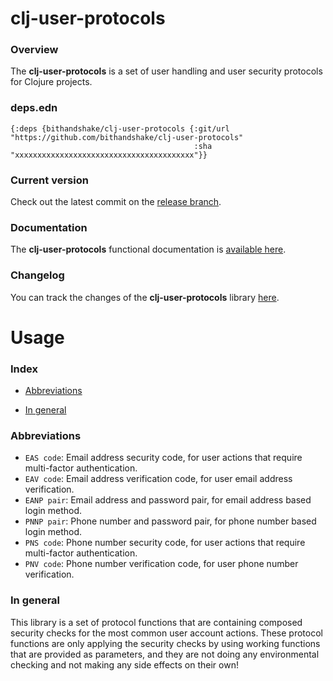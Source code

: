 
# clj-user-protocols

### Overview

The <strong>clj-user-protocols</strong> is a set of user handling and user security
protocols for Clojure projects.

### deps.edn

```
{:deps {bithandshake/clj-user-protocols {:git/url "https://github.com/bithandshake/clj-user-protocols"
                                         :sha     "xxxxxxxxxxxxxxxxxxxxxxxxxxxxxxxxxxxxxxxx"}}
```

### Current version

Check out the latest commit on the [release branch](https://github.com/bithandshake/clj-user-protocols/tree/release).

### Documentation

The <strong>clj-user-protocols</strong> functional documentation is [available here](documentation/COVER.md).

### Changelog

You can track the changes of the <strong>clj-user-protocols</strong> library [here](CHANGES.md).

# Usage

### Index

- [Abbreviations](#abbreviations)

- [In general](#in-general)

### Abbreviations

- `EAS code`:  Email address security code, for user actions that require multi-factor authentication.
- `EAV code`:  Email address verification code, for user email address verification.
- `EANP pair`: Email address and password pair, for email address based login method.
- `PNNP pair`: Phone number and password pair, for phone number based login method.
- `PNS code`:  Phone number security code, for user actions that require multi-factor authentication.
- `PNV code`:  Phone number verification code, for user phone number verification.

### In general

This library is a set of protocol functions that are containing composed security
checks for the most common user account actions. These protocol functions are only
applying the security checks by using working functions that are provided as parameters,
and they are not doing any environmental checking and not making any side effects
on their own!
